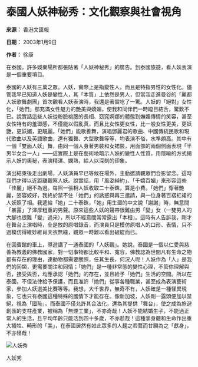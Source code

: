 # 泰國人妖神秘秀：文化觀察與社會視角

**來源：** 香港文匯報

**日期：** 2003年1月9日

**作者：** 徐康

在泰國，許多娛樂場所都張貼著「人妖神秘秀」的廣告。到泰國旅遊，看人妖表演是一個重要項目。

泰國的人妖有三萬之眾。人妖，實際上是指變性人，而且是特指男性的女性化。儘管我早已知道人妖是變性人，其「本質」上依然是男人，但當我走進曼谷的「麗都人妖歌舞劇團」首次觀看人妖表演時，我還是著實吃了一驚。人妖的「絕對」女性化，「她們」那充滿女性魅力的艷美與嬌媚，使我和同伴們一時瞠目結舌，驚歎不已。說實話這些人妖從粉臉桃腮的長相、窈窕婀娜的體態到嫵媚傳情的笑容，甚至女性特有的羞澀感，不僅能以假亂真，而且比女性更女性，比一般女性更美，更妖艷，更妖媚，更靚麗。「她們」能歌善舞，演唱鄧麗君的歌曲、中國傳統民歌和現代歌曲以及英語歌曲，還有獨舞、大型歌舞等等，均表演不俗，水準頗高。其中有一個「雙面人妖」舞，由同一個人身著男裝和女裙裝，用面部的兩個側面表現「半男半女合一人」——這實際上是在藝術地暗示人妖的變性人性質，用隱喻的方式揭示人妖的奧秘，表演精湛、嫻熟，給人以深刻的印象。

演出結束後走出劇場，人妖演員早已等候在場外，主動邀請觀眾們合影留念。這時我們才得以近距離觀察人妖。說實話，用「風姿綽約」、「千嬌百媚」來形容這些「佳麗」絕不為過。每照一張相人妖收取二十泰銖，算是小費。「她們」穿著艷麗，姿容姣好，我終於禁不住「她們」的誘惑與再三邀請，與一位身著百褶紅裙的人妖照了相。我遞給「她」二十泰銖，「她」用生澀的中文說「謝謝」時，無意間「暴露」了渾厚粗重的男聲。原來這些人妖的聲帶很難由男「變」女（一雙男人的大腳也很難「變」過來），所以不經意間常常露出「本相」。這時有人告訴我，剛才在舞台上演唱時，全是放的原唱錄音，而演員只是模仿原唱人的口形、表情，只不過模仿得維妙維肖天衣無縫，觀眾一時難以看出破綻而已。

在回賓館的車上，導遊講了一通泰國的「人妖觀」。她說，泰國是一個以仁愛與慈善為教義的佛教國家，對一切事物都比較平和、寬容，佛教認為世間凡有生命之物都有存在的理由，連動物都需要關照，任其生長，何況人呢！人妖作為「人」是我們的同類，更需要關注和同情；「她們」是一種非常態的變性心理，不管你理解與否，接受與否，均應承認「她們」的存在，並且給予「她們」生活的空間。所以在泰國，不但法律給予保護，而且准許「她們」從事各種職業，甚至成為表演藝術家，參加人妖選美比賽等等。我想，大千世界，無奇不有，人妖確是一種怪異現象，它也只有泰國這種特殊的國情下才能存在。像新加坡，人妖剛一露頭便加以禁絕，視為「國恥」。而泰國不僅允許其合法化，還為其提供「舞台」，使之成為旅遊創匯的支柱產業，被稱為「無煙工業」，不亦奇哉！人妖不能結婚生子，不能過正常人的生活，且平均年齡只能活到四十多歲，不亦悲哉！這種拿身體和生命作出重大犧牲、畸形的「美」，在泰國居然有如此眾多的人趨之若鶩而甘願為之「獻身」，不亦怪哉！

![人妖秀](http://image.wenweipo.com/2003/01/09/OT0301090031a.jpg)

人妖秀
